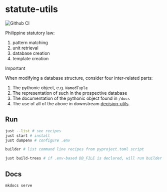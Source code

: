 # statute-utils

![Github CI](https://github.com/justmars/statute-utils/actions/workflows/ci.yml/badge.svg)

Philippine statutory law:

1. pattern matching
2. unit retrieval
3. database creation
4. template creation

> [!IMPORTANT]
> When modifying a database structure, consider four inter-related parts:
>
> 1. The pythonic object, e.g. `NamedTuple`
> 2. The representation of such in the prospective database
> 3. The documentation of the pythonic object found in `/docs`
> 4. The use of all of the above in downstream [decision-utils](https://github.com/justmars/decision-utils).

## Run

```sh
just --list # see recipes
just start # install
just dumpenv # configure .env

builder # list command line recipes from pyproject.toml script

just build-trees # if .env-based DB_FILE is declared, will run builder commands in order
```

## Docs

```sh
mkdocs serve
```
